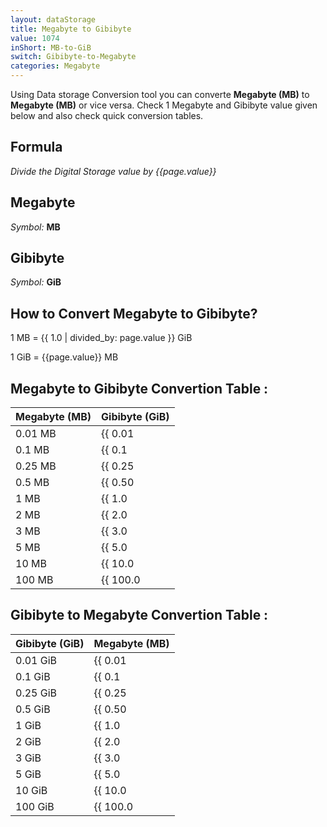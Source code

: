 ```yaml
---
layout: dataStorage
title: Megabyte to Gibibyte
value: 1074
inShort: MB-to-GiB
switch: Gibibyte-to-Megabyte
categories: Megabyte
---
```


Using Data storage Conversion tool you can converte **Megabyte (MB)** to **Megabyte (MB)** or vice versa. Check 1 Megabyte and Gibibyte value given below and also check quick conversion tables.

## Formula
*Divide the Digital Storage value by {{page.value}}*

## Megabyte
*Symbol:* **MB**

## Gibibyte
*Symbol:* **GiB**

## How to Convert Megabyte to Gibibyte?

1 MB = {{ 1.0 | divided_by: page.value }} GiB

1 GiB = {{page.value}} MB


## Megabyte to Gibibyte Convertion Table :

| Megabyte (MB) | Gibibyte (GiB) |
| ---- | ---- |
| 0.01 MB | {{ 0.01 | divided_by: page.value | round: 12 }} GiB |
| 0.1 MB | {{ 0.1 | divided_by: page.value | round: 12 }} GiB |
| 0.25 MB | {{ 0.25 | divided_by: page.value | round: 12 }} GiB |
| 0.5 MB | {{ 0.50 | divided_by: page.value | round: 12 }} GiB |
| 1 MB | {{ 1.0 | divided_by: page.value | round: 12 }} GiB |
| 2 MB | {{ 2.0 | divided_by: page.value | round: 12 }} GiB |
| 3 MB | {{ 3.0 | divided_by: page.value | round: 12 }} GiB |
| 5 MB | {{ 5.0 | divided_by: page.value | round: 12 }} GiB |
| 10 MB | {{ 10.0 | divided_by: page.value | round: 12 }} GiB |
| 100 MB | {{ 100.0 | divided_by: page.value | round: 12 }} GiB |

## Gibibyte to Megabyte Convertion Table :

| Gibibyte (GiB) | Megabyte (MB) |
| ---- | ---- |
| 0.01 GiB | {{ 0.01 | times: page.value | round: 12 }} MB |
| 0.1 GiB | {{ 0.1 | times: page.value | round: 12 }} MB |
| 0.25 GiB | {{ 0.25 | times: page.value | round: 12 }} MB |
| 0.5 GiB | {{ 0.50 | times: page.value | round: 12 }} MB |
| 1 GiB | {{ 1.0 | times: page.value | round: 12 }} MB |
| 2 GiB | {{ 2.0 | times: page.value | round: 12 }} MB |
| 3 GiB | {{ 3.0 | times: page.value | round: 12 }} MB |
| 5 GiB | {{ 5.0 | times: page.value | round: 12 }} MB |
| 10 GiB | {{ 10.0 | times: page.value | round: 12 }} MB |
| 100 GiB | {{ 100.0 | times: page.value | round: 12 }} MB |


<script>
document.getElementById('selectInput')[8].selected = true
document.getElementById('selectOutput')[13].selected = true
</script>
